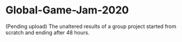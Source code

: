 # Global-Game-Jam-2020
(Pending upload) The unaltered results of a group project started from scratch and ending after 48 hours.
